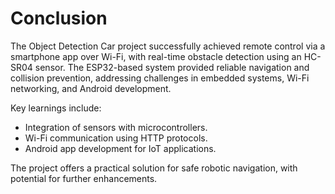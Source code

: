 # Conclusion

The Object Detection Car project successfully achieved remote control via a smartphone app over Wi-Fi, with real-time obstacle detection using an HC-SR04 sensor. The ESP32-based system provided reliable navigation and collision prevention, addressing challenges in embedded systems, Wi-Fi networking, and Android development.

Key learnings include:
- Integration of sensors with microcontrollers.
- Wi-Fi communication using HTTP protocols.
- Android app development for IoT applications.

The project offers a practical solution for safe robotic navigation, with potential for further enhancements.